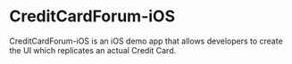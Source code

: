 # CreditCardForum-iOS
CreditCardForum-iOS is an iOS demo app that allows developers to create the UI which replicates an actual Credit Card.
